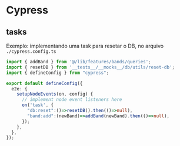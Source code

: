 # Cypress

## tasks
Exemplo: implementando uma task para resetar o DB, no arquivo `./cypress.config.ts`

```ts
import { addBand } from '@/lib/features/bands/queries';
import { resetDB } from '__tests__/__mocks__/db/utils/reset-db';
import { defineConfig } from "cypress";

export default defineConfig({
  e2e: {
    setupNodeEvents(on, config) {
      // implement node event listeners here
      on('task', {
        "db:reset":()=>resetDB().then(()=>null),
        "band:add":(newBand)=>addBand(newBand).then(()=>null),
      });
    },
  },
});


```